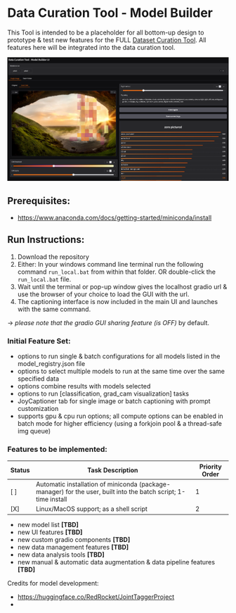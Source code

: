 # Data Curation Tool - Model Builder

This Tool is intended to be a placeholder for all bottom-up design to prototype & test new features for the FULL [Dataset Curation Tool](https://github.com/x-CK-x/Dataset-Curation-Tool).
All features here will be integrated into the data curation tool.

![](https://github.com/x-CK-x/Model-Builder-DCT/blob/936dd6d88d2a7e373c4bdd831e6466936872e0ac/GUI_imgs/version_1_gui.png)

## Prerequisites:

- https://www.anaconda.com/docs/getting-started/miniconda/install

## Run Instructions:

1) Download the repository
2) Either: In your windows command line terminal run the following command ``run_local.bat`` from within that folder. OR double-click the ``run_local.bat`` file.
3) Wait until the terminal or pop-up window gives the localhost gradio url & use the browser of your choice to load the GUI with the url.
4) The captioning interface is now included in the main UI and launches with the same command.

-> *please note that the gradio GUI sharing feature (is OFF)* by default.

### Initial Feature Set:

- options to run single & batch configurations for all models listed in the model_registry.json file
- options to select multiple models to run at the same time over the same specified data
- options combine results with models selected
- options to run [classification, grad_cam visualization] tasks
- JoyCaptioner tab for single image or batch captioning with prompt customization
- supports gpu & cpu run options; all compute options can be enabled in batch mode for higher efficiency (using a forkjoin pool & a thread-safe img queue)

### Features to be implemented:

| Status | Task Description | Priority Order |
|---|---|---|
| [ ] | Automatic installation of miniconda (package-manager) for the user, built into the batch script; 1-time install | 1 |
| [X] | Linux/MacOS support; as a shell script | 2 |

- new model list **[TBD]**
- new UI features **[TBD]**
- new custom gradio components **[TBD]**
- new data management features **[TBD]**
- new data analysis tools **[TBD]**
- new manual & automatic data augmentation & data pipeline features **[TBD]**

Credits for model development:
- https://huggingface.co/RedRocket/JointTaggerProject
- 
